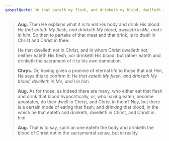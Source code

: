 ```yaml
---
gospelQuote: He that eateth my flesh, and drinketh my blood, dwelleth in me, and I in him.
---
```


> **Aug.** Then He explains what it is to eat His body and drink His blood: *He that eateth My flesh, and drinketh My blood, dwelleth in Me, and I in him*. So then to partake of that meat and that drink, is to dwell in Christ and Christ in thee.
> 
> He that dwelleth not in Christ, and in whom Christ dwelleth not, neither eateth His flesh, nor drinketh His blood: but rather eateth and drinketh the sacrament of it to his own damnation.
> 
> **Chrys.** Or, having given a promise of eternal life to those that eat Him, He says this to confirm it: *He that eateth My flesh, and drinketh My blood, dwelleth in Me, and I in him.*
> 
> **Aug.** As for those, as indeed there are many, who either eat that flesh and drink that blood hypocritically, or, who having eaten, become apostates, do they dwell in Christ, and Christ in them? Nay, but there is a certain mode of eating that flesh, and drinking that blood, in the which he that eateth and drinketh, dwelleth in Christ, and Christ in him.
> 
> **Aug.** That is to say, such an one eateth the body and drinketh the blood of Christ not in the sacramental sense, but in reality.